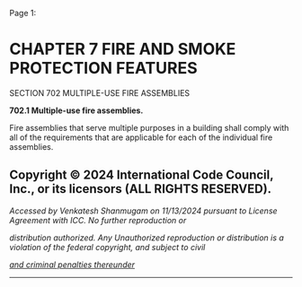 Page 1:

# CHAPTER 7 FIRE AND SMOKE PROTECTION FEATURES

 SECTION 702
 MULTIPLE-USE FIRE ASSEMBLIES

**702.1 Multiple-use fire assemblies.**

Fire assemblies that serve multiple purposes in a building shall comply with all of the requirements that are applicable for
each of the individual fire assemblies.


## Copyright © 2024 International Code Council, Inc., or its licensors (ALL RIGHTS RESERVED).

_Accessed by Venkatesh Shanmugam on 11/13/2024 pursuant to License Agreement with ICC. No further reproduction or_

_distribution authorized. Any Unauthorized reproduction or distribution is a violation of the federal copyright, and subject to civil_

_[and criminal penalties thereunder](http://codes.iccsafe.org/content/VACC2021P1/chapter-7-fire-and-smoke-protection-features#VACC2021P1_Ch07_Sec702)_


-----



